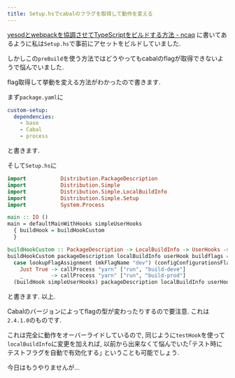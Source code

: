 ```yaml
---
title: Setup.hsでcabalのフラグを取得して動作を変える
---
```


[yesodとwebpackを協調させてTypeScriptをビルドする方法 - ncaq](https://www.ncaq.net/2017/09/18/)
に書いてあるように私は`Setup.hs`で事前にアセットをビルドしていました.

しかしこの`preBuild`を使う方法ではどうやってもcabalのflagが取得できないようで悩んでいました.

flag取得して挙動を変える方法がわかったので書きます.

まず`package.yaml`に

~~~yaml
custom-setup:
  dependencies:
    - base
    - Cabal
    - process
~~~

と書きます.

そして`Setup.hs`に

~~~hs
import           Distribution.PackageDescription
import           Distribution.Simple
import           Distribution.Simple.LocalBuildInfo
import           Distribution.Simple.Setup
import           System.Process

main :: IO ()
main = defaultMainWithHooks simpleUserHooks
  { buildHook = buildHookCustom
  }

buildHookCustom :: PackageDescription -> LocalBuildInfo -> UserHooks -> BuildFlags -> IO ()
buildHookCustom packageDescription localBuildInfo userHook buildflags = do
  case lookupFlagAssignment (mkFlagName "dev") (configConfigurationsFlags $ configFlags localBuildInfo) of
    Just True -> callProcess "yarn" ["run", "build-deve"]
    _         -> callProcess "yarn" ["run", "build-prod"]
  (buildHook simpleUserHooks) packageDescription localBuildInfo userHook buildflags
~~~

と書きます.
以上.

Cabalのバージョンによってflagの型が変わったりするので要注意.
これは`2.4.1.0`のものです.

これは完全に動作をオーバーライドしているので,
同じように`testHook`を使って`localBuildInfo`に変更を加えれば,
以前から出来なくて悩んでいた｢テスト時にテストフラグを自動で有効化する｣
ということも可能でしょう.

今日はもうやりませんが…
